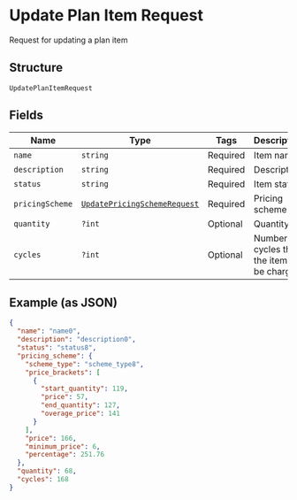 
# Update Plan Item Request

Request for updating a plan item

## Structure

`UpdatePlanItemRequest`

## Fields

| Name | Type | Tags | Description | Getter | Setter |
|  --- | --- | --- | --- | --- | --- |
| `name` | `string` | Required | Item name | getName(): string | setName(string name): void |
| `description` | `string` | Required | Description | getDescription(): string | setDescription(string description): void |
| `status` | `string` | Required | Item status | getStatus(): string | setStatus(string status): void |
| `pricingScheme` | [`UpdatePricingSchemeRequest`](../../doc/models/update-pricing-scheme-request.md) | Required | Pricing scheme | getPricingScheme(): UpdatePricingSchemeRequest | setPricingScheme(UpdatePricingSchemeRequest pricingScheme): void |
| `quantity` | `?int` | Optional | Quantity | getQuantity(): ?int | setQuantity(?int quantity): void |
| `cycles` | `?int` | Optional | Number of cycles that the item will be charged | getCycles(): ?int | setCycles(?int cycles): void |

## Example (as JSON)

```json
{
  "name": "name0",
  "description": "description0",
  "status": "status8",
  "pricing_scheme": {
    "scheme_type": "scheme_type8",
    "price_brackets": [
      {
        "start_quantity": 119,
        "price": 57,
        "end_quantity": 127,
        "overage_price": 141
      }
    ],
    "price": 166,
    "minimum_price": 6,
    "percentage": 251.76
  },
  "quantity": 68,
  "cycles": 168
}
```

